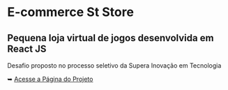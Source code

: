 <h1>E-commerce St Store</h1>
<h2>Pequena loja virtual de jogos desenvolvida em React JS</h2>
<p>Desafio proposto no processo seletivo da Supera Inovação em Tecnologia</p>
<p>&#10149 <a href="https://viniciussoaresbr.github.io/e-commerce-st-store/">Acesse a Página do Projeto</a></p>
